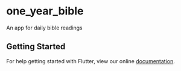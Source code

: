 # one_year_bible

An app for daily bible readings

## Getting Started

For help getting started with Flutter, view our online
[documentation](https://flutter.io/).
